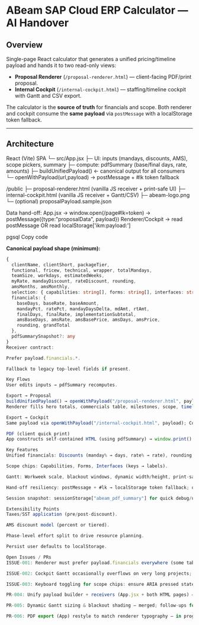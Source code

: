 # ABeam SAP Cloud ERP Calculator — AI Handover

## Overview
Single-page React calculator that generates a unified pricing/timeline payload and hands it to two read-only views:
- **Proposal Renderer** (`/proposal-renderer.html`) — client-facing PDF/print proposal.
- **Internal Cockpit** (`/internal-cockpit.html`) — staffing/timeline cockpit with Gantt and CSV export.

The calculator is the **source of truth** for financials and scope. Both renderer and cockpit consume the **same payload** via `postMessage` with a localStorage token fallback.

---

## Architecture

React (Vite) SPA
└─ src/App.jsx
├─ UI: inputs (mandays, discounts, AMS), scope pickers, summary
├─ compute: pdfSummary (base/final days, rate, amounts)
├─ buildUnifiedPayload() ← canonical output for all consumers
└─ openWithPayload(url,payload) → postMessage + #lk token fallback

/public
├─ proposal-renderer.html (vanilla JS receiver + print-safe UI)
├─ internal-cockpit.html (vanilla JS receiver + Gantt/CSV)
├─ abeam-logo.png
└─ (optional) proposalPayload.sample.json

Data hand-off:
App.jsx → window.open(/page#lk=token) → postMessage({type:"proposalData", payload})
Renderer/Cockpit → read postMessage OR read localStorage['ikm:payload:<token>']

pgsql
Copy code

**Canonical payload shape (minimum):**
```ts
{
  clientName, clientShort, packageTier,
  functional, fricew, technical, wrapper, totalMandays,
  teamSize, workdays, estimatedWeeks,
  myRate, mandayDiscount, rateDiscount, rounding,
  amsMonths, amsMonthly,
  selection: { capabilities: string[], forms: string[], interfaces: string[] },
  financials: {
    baseDays, baseRate, baseAmount,
    mandayPct, ratePct, mandayDaysDelta, mdAmt, rtAmt,
    finalDays, finalRate, implementationSubtotal,
    amsBaseDays, amsRate, amsBasePrice, amsDays, amsPrice,
    rounding, grandTotal
  },
  pdfSummarySnapshot?: any
}
Receiver contract:

Prefer payload.financials.*.

Fallback to legacy top-level fields if present.

Key Flows
User edits inputs → pdfSummary recomputes.

Export → Proposal
buildUnifiedPayload() → openWithPayload("/proposal-renderer.html", payload)
Renderer fills hero totals, commercials table, milestones, scope, timeline (Gantt).

Export → Cockpit
Same payload via openWithPayload("/internal-cockpit.html", payload); Cockpit renders Gantt (print-safe SVG), reads financials, supports CSV/IKM export.

PDF (client quick print)
App constructs self-contained HTML (using pdfSummary) → window.print().

Key Features
Unified financials: Discounts (manday% → days, rate% → rate), rounding, AMS (fixed RM/month).

Scope chips: Capabilities, Forms, Interfaces (keys → labels).

Gantt: Workweek scale, blackout windows, dynamic width/height, print-safe SVG.

Hand-off resiliency: postMessage + #lk → localStorage token fallback; optional BroadcastChannel.

Session snapshot: sessionStorage["abeam_pdf_summary"] for quick debug/use.

Extensibility Points
Taxes/SST application (pre/post-discount).

AMS discount model (percent or tiered).

Phase-level effort split to drive resource planning.

Persist user defaults to localStorage.

Open Issues / PRs
ISSUE-001: Renderer must prefer payload.financials everywhere (some table rows still read legacy fields).

ISSUE-002: Cockpit Gantt occasionally overflows on very long projects; needs min-zoom/scroll affordance.

ISSUE-003: Keyboard toggling for scope chips: ensure ARIA pressed state is announced consistently.

PR-004: Unify payload builder + receivers (App.jsx + both HTML pages) — pending final review after refactor.

PR-005: Dynamic Gantt sizing & blackout shading — merged; follow-ups for label overlap logic.

PR-006: PDF export (App) restyle to match renderer typography — in progress.